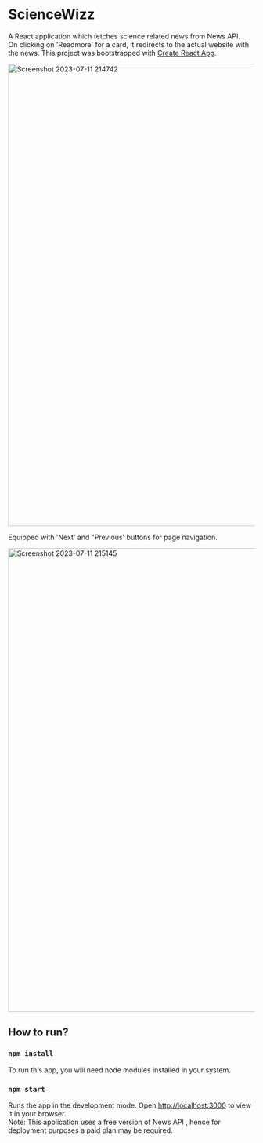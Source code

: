 # ScienceWizz

A React application which fetches science related news from News API.<br>
On clicking on 'Readmore' for a card, it redirects to the actual website with the news.
This project was bootstrapped with [Create React App](https://github.com/facebook/create-react-app).

<img width="942" alt="Screenshot 2023-07-11 214742" src="https://github.com/Selina-Varshney/ScienceWizz/assets/99686864/9d950691-b625-4b57-be27-836af97de3d5">

Equipped with 'Next' and "Previous' buttons for page navigation.<br>

<img width="945" alt="Screenshot 2023-07-11 215145" src="https://github.com/Selina-Varshney/ScienceWizz/assets/99686864/635144b6-8374-4773-a18b-95588f4eca24">

## How to run?

### `npm install`
To run this app, you will need node modules installed in your system.

### `npm start`
Runs the app in the development mode.
Open [http://localhost:3000](http://localhost:3000) to view it in your browser.
<br>Note: This application uses a free version of News API , hence for deployment purposes a paid plan may be required.






